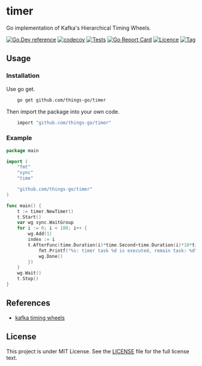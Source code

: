 # timer

Go implementation of Kafka's Hierarchical Timing Wheels.

[![Go.Dev reference](https://img.shields.io/badge/go.dev-reference-blue?logo=go&logoColor=white)](https://pkg.go.dev/github.com/things-go/timer?tab=doc)
[![codecov](https://codecov.io/gh/things-go/timer/branch/main/graph/badge.svg)](https://codecov.io/gh/things-go/timer)
[![Tests](https://github.com/things-go/timer/actions/workflows/ci.yml/badge.svg)](https://github.com/things-go/timer/actions/workflows/ci.yml)
[![Go Report Card](https://goreportcard.com/badge/github.com/things-go/timer)](https://goreportcard.com/report/github.com/things-go/timer)
[![Licence](https://img.shields.io/github/license/things-go/timer)](https://raw.githubusercontent.com/things-go/timer/main/LICENSE)
[![Tag](https://img.shields.io/github/v/tag/things-go/timer)](https://github.com/things-go/timer/tags)

## Usage

### Installation

Use go get.

```bash
    go get github.com/things-go/timer
```

Then import the package into your own code.

```bash
    import "github.com/things-go/timer"
```

### Example

[embedmd]:# (examples/main.go go)
```go
package main

import (
	"fmt"
	"sync"
	"time"

	"github.com/things-go/timer"
)

func main() {
	t := timer.NewTimer()
	t.Start()
	var wg sync.WaitGroup
	for i := 0; i < 100; i++ {
		wg.Add(1)
		index := i
		t.AfterFunc(time.Duration(i)*time.Second+time.Duration(i)*10*time.Millisecond, func() {
			fmt.Printf("%s: timer task %d is executed, remain task: %d\n", time.Now().String(), index, t.TaskCounter())
			wg.Done()
		})
	}
	wg.Wait()
	t.Stop()
}
```

## References

- [kafka timing wheels](https://github.com/apache/kafka/tree/trunk/server-common/src/main/java/org/apache/kafka/server/util/timer)

## License

This project is under MIT License. See the [LICENSE](LICENSE) file for the full license text.
